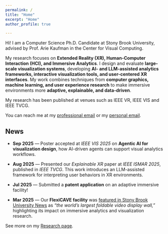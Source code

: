 ```yaml
---
permalink: /
title: "Home"
excerpt: "Home"
author_profile: true

---
```


Hi!
I am a Computer Science Ph.D. Candidate at Stony Brook University, advised by Prof. Arie Kaufman in the Center for Visual Computing.

My research focuses on **Extended Reality (XR), Human-Computer Interaction (HCI), and Immersive Analytics**. I design and evaluate **large-scale visualization systems**, developing **AI- and LLM-assisted analytics frameworks, interactive visualization tools, and user-centered XR interfaces**. My work combines techniques from **computer graphics, machine learning, and user experience research** to make immersive environments more **adaptive, explainable, and data-driven**.

My research has been published at venues such as IEEE VR, IEEE VIS and IEEE TVCG.

You can reach me at my [professional email](mailto:zaamir@cs.stonybrook.edu) or my [personal email](mailto:aamirzainab@yahoo.com).

## News

- **Sep 2025** — Poster accepted at *IEEE VIS 2025* on **Agentic AI for visualization design**, how AI-driven agents can support visual analytics workflows.

- **Aug 2025** — Presented our *Explainable XR* paper at *IEEE ISMAR 2025*, published in *IEEE TVCG*. This work introduces an LLM-assisted framework for interpreting user behaviors in XR environments.

- **Jul 2025** — Submitted a **patent application** on an adaptive immersive facility!

- **Mar 2025** — Our **FlexiCAVE facility** was [featured in Stony Brook University News](https://news.stonybrook.edu/newsroom/press-release/general/stony-brook-university-unveils-worlds-largest-foldable-video-display-wall-the-flexicave/) as *“the world’s largest foldable video display wall,”* highlighting its impact on immersive analytics and visualization research.

See more on my [Research page](/research/).
